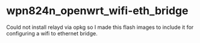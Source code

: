 # wpn824n_openwrt_wifi-eth_bridge
Could not install relayd via opkg so I made this flash images to include it for configuring a wifi to ethernet bridge.
